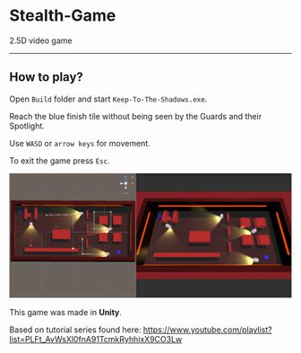 # Stealth-Game
2.5D video game
 
------------------------------------------------------------------------------------------------------------------------------------------
## How to play?

Open `Build` folder and start `Keep-To-The-Shadows.exe`.

Reach the blue finish tile without being seen by the Guards and their Spotlight.

Use `WASD` or `arrow keys` for movement.

To exit the game press `Esc`. 

![](images/Keep-To-The-Shadows.png)

This game was made in **Unity**.

Based on tutorial series found here: https://www.youtube.com/playlist?list=PLFt_AvWsXl0fnA91TcmkRyhhixX9CO3Lw
